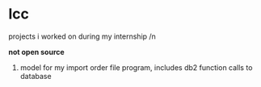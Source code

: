 # lcc

projects i worked on during my internship /n

**not open source**

1. model for my import order file program, includes db2 function calls to database
